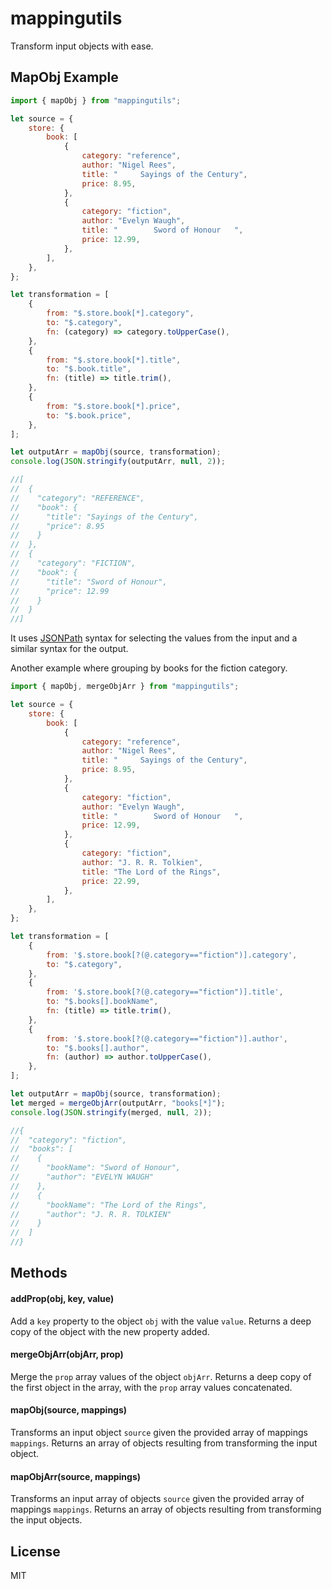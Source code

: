 # mappingutils

Transform input objects with ease.

## MapObj Example

```javascript
import { mapObj } from "mappingutils";

let source = {
    store: {
        book: [
            {
                category: "reference",
                author: "Nigel Rees",
                title: "     Sayings of the Century",
                price: 8.95,
            },
            {
                category: "fiction",
                author: "Evelyn Waugh",
                title: "        Sword of Honour   ",
                price: 12.99,
            },
        ],
    },
};

let transformation = [
    {
        from: "$.store.book[*].category",
        to: "$.category",
        fn: (category) => category.toUpperCase(),
    },
    {
        from: "$.store.book[*].title",
        to: "$.book.title",
        fn: (title) => title.trim(),
    },
    {
        from: "$.store.book[*].price",
        to: "$.book.price",
    },
];

let outputArr = mapObj(source, transformation);
console.log(JSON.stringify(outputArr, null, 2));

//[
//  {
//    "category": "REFERENCE",
//    "book": {
//      "title": "Sayings of the Century",
//      "price": 8.95
//    }
//  },
//  {
//    "category": "FICTION",
//    "book": {
//      "title": "Sword of Honour",
//      "price": 12.99
//    }
//  }
//]
```

It uses [JSONPath](https://www.npmjs.com/package/jsonpath#jsonpath-syntax) syntax for selecting the values from the input and a similar syntax for the output.

Another example where grouping by books for the fiction category.

```javascript
import { mapObj, mergeObjArr } from "mappingutils";

let source = {
    store: {
        book: [
            {
                category: "reference",
                author: "Nigel Rees",
                title: "     Sayings of the Century",
                price: 8.95,
            },
            {
                category: "fiction",
                author: "Evelyn Waugh",
                title: "        Sword of Honour   ",
                price: 12.99,
            },
            {
                category: "fiction",
                author: "J. R. R. Tolkien",
                title: "The Lord of the Rings",
                price: 22.99,
            },
        ],
    },
};

let transformation = [
    {
        from: '$.store.book[?(@.category=="fiction")].category',
        to: "$.category",
    },
    {
        from: '$.store.book[?(@.category=="fiction")].title',
        to: "$.books[].bookName",
        fn: (title) => title.trim(),
    },
    {
        from: '$.store.book[?(@.category=="fiction")].author',
        to: "$.books[].author",
        fn: (author) => author.toUpperCase(),
    },
];

let outputArr = mapObj(source, transformation);
let merged = mergeObjArr(outputArr, "books[*]");
console.log(JSON.stringify(merged, null, 2));

//{
//  "category": "fiction",
//  "books": [
//    {
//      "bookName": "Sword of Honour",
//      "author": "EVELYN WAUGH"
//    },
//    {
//      "bookName": "The Lord of the Rings",
//      "author": "J. R. R. TOLKIEN"
//    }
//  ]
//}
```

## Methods

#### addProp(obj, key, value)

Add a `key` property to the object `obj` with the value `value`. Returns a deep copy of the object with the new property added.

#### mergeObjArr(objArr, prop)

Merge the `prop` array values of the object `objArr`. Returns a deep copy of the first object in the array, with the `prop` array values concatenated.

#### mapObj(source, mappings)

Transforms an input object `source` given the provided array of mappings `mappings`. Returns an array of objects resulting from transforming the input object.

#### mapObjArr(source, mappings)

Transforms an input array of objects `source` given the provided array of mappings `mappings`. Returns an array of objects resulting from transforming the input objects.

## License

MIT
